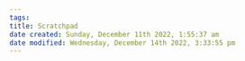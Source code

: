 ```yaml
---
tags: 
title: Scratchpad
date created: Sunday, December 11th 2022, 1:55:37 am
date modified: Wednesday, December 14th 2022, 3:33:55 pm
---
```

